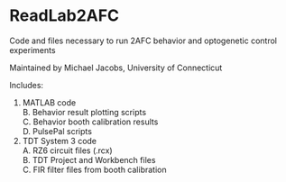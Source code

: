 # ReadLab2AFC
Code and files necessary to run 2AFC behavior and optogenetic control experiments

Maintained by Michael Jacobs, University of Connecticut

Includes:  
1. MATLAB code  
	B. Behavior result plotting scripts  
	C. Behavior booth calibration results  
	D. PulsePal scripts  
2. TDT System 3 code  
	A. RZ6 circuit files (.rcx)  
	B. TDT Project and Workbench files  
	C. FIR filter files from booth calibration  
      
